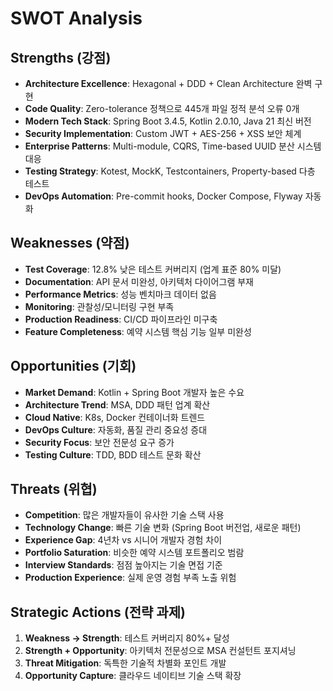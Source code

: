# SWOT Analysis

## Strengths (강점)
- **Architecture Excellence**: Hexagonal + DDD + Clean Architecture 완벽 구현
- **Code Quality**: Zero-tolerance 정책으로 445개 파일 정적 분석 오류 0개
- **Modern Tech Stack**: Spring Boot 3.4.5, Kotlin 2.0.10, Java 21 최신 버전
- **Security Implementation**: Custom JWT + AES-256 + XSS 보안 체계
- **Enterprise Patterns**: Multi-module, CQRS, Time-based UUID 분산 시스템 대응
- **Testing Strategy**: Kotest, MockK, Testcontainers, Property-based 다층 테스트
- **DevOps Automation**: Pre-commit hooks, Docker Compose, Flyway 자동화

## Weaknesses (약점)
- **Test Coverage**: 12.8% 낮은 테스트 커버리지 (업계 표준 80% 미달)
- **Documentation**: API 문서 미완성, 아키텍처 다이어그램 부재
- **Performance Metrics**: 성능 벤치마크 데이터 없음
- **Monitoring**: 관찰성/모니터링 구현 부족
- **Production Readiness**: CI/CD 파이프라인 미구축
- **Feature Completeness**: 예약 시스템 핵심 기능 일부 미완성

## Opportunities (기회)
- **Market Demand**: Kotlin + Spring Boot 개발자 높은 수요
- **Architecture Trend**: MSA, DDD 패턴 업계 확산
- **Cloud Native**: K8s, Docker 컨테이너화 트렌드
- **DevOps Culture**: 자동화, 품질 관리 중요성 증대
- **Security Focus**: 보안 전문성 요구 증가
- **Testing Culture**: TDD, BDD 테스트 문화 확산

## Threats (위협)
- **Competition**: 많은 개발자들이 유사한 기술 스택 사용
- **Technology Change**: 빠른 기술 변화 (Spring Boot 버전업, 새로운 패턴)
- **Experience Gap**: 4년차 vs 시니어 개발자 경험 차이
- **Portfolio Saturation**: 비슷한 예약 시스템 포트폴리오 범람
- **Interview Standards**: 점점 높아지는 기술 면접 기준
- **Production Experience**: 실제 운영 경험 부족 노출 위험

## Strategic Actions (전략 과제)
1. **Weakness → Strength**: 테스트 커버리지 80%+ 달성
2. **Strength + Opportunity**: 아키텍처 전문성으로 MSA 컨설턴트 포지셔닝
3. **Threat Mitigation**: 독특한 기술적 차별화 포인트 개발
4. **Opportunity Capture**: 클라우드 네이티브 기술 스택 확장